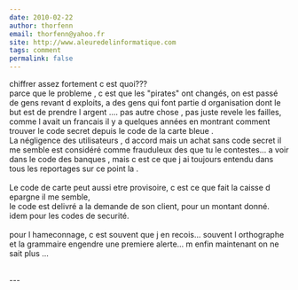 ```yaml
---
date: 2010-02-22
author: thorfenn
email: thorfenn@yahoo.fr
site: http://www.aleuredelinformatique.com
tags: comment
permalink: false
---
```


<p>chiffrer assez fortement c est quoi???  <br />
parce que le probleme , c est que les &quot;pirates&quot; ont changés, on est passé de gens revant d exploits, a des gens qui font partie d organisation dont le but est de prendre l argent .... pas autre chose , pas juste revele les failles, comme l avait un francais il y a quelques années en montrant comment trouver le code secret depuis le code de la carte bleue . <br />
La négligence des utilisateurs , d accord mais un achat sans code secret il me semble  est considéré comme frauduleux des que tu le contestes...  a voir dans le code des banques , mais c est ce que j ai toujours entendu dans tous les reportages sur ce point la . <br />
<br />
Le code de carte peut aussi etre provisoire, c est ce que fait la caisse d epargne il me semble, <br />
le code est delivré a la demande de son client, pour un montant donné. <br />
idem pour les codes de securité. <br />
<br />
pour l hameconnage, c est souvent que j en recois... souvent l orthographe et la grammaire engendre une premiere alerte... m enfin maintenant on ne sait plus ... <br />
<br />
</p>
---